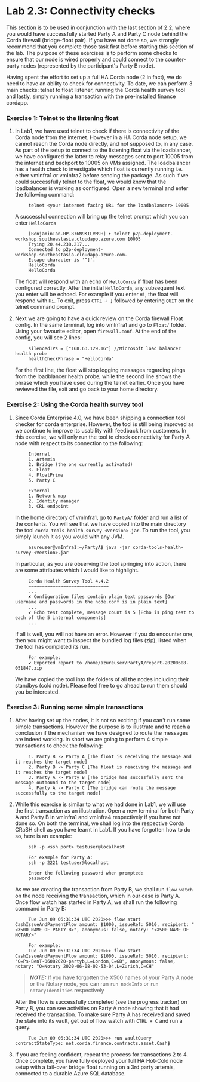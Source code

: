 # Lab 2.3: Connectivity checks

This section is to be used in conjunction with the last section of 2.2, where you would have successfully started Party A and Party C node behind the Corda firewall (bridge-float pair).
If you have not done so, we strongly recommend that you complete those task first before starting this section of the lab.
The purpose of these exercises is to perform some checks to ensure that our node is wired properly and could connect to the counter-party nodes (represented by the participant's Party B node).  

Having spent the effort to set up a full HA Corda node (2 in fact), we do need to have an ability to check for connectivity. 
To date, we can perform 3 main checks: telnet to float listener, running the Corda health survey tool and lastly, simply running a transaction with the pre-installed finance cordapp.
 
### Exercise 1: Telnet to the listening float
1. In Lab1, we have used telnet to check if there is connectivity of the Corda node from the internet.
However in a HA Corda node setup, we cannot reach the Corda node directly, and not supposed to, in any case.
As part of the setup to connect to the listening float via the loadblancer, we have configured the latter to relay messages sent to port 10005 from the internet and backport to 10005 on VMs assigned.
The loadbalancer has a health check to investigate which float is currently running i.e. either vmInfra1 or vmInfra2 before sending the package.
As such if we could successfully telnet to the float, we would know that the loadbalancer is working as configured.
Open a new terminal and enter the following command:
   ````
        telnet <your internet facing URL for the loadbalancer> 10005
   ````
   A successful connection will bring up the telnet prompt which you can enter `HelloCorda`
   ````
        [BenjaminTan.HP-876N9KILVM9H] ➤ telnet p2p-deployment-workshop.southeastasia.cloudapp.azure.com 10005
        Trying 20.44.238.217...
        Connected to p2p-deployment-workshop.southeastasia.cloudapp.azure.com.
        Escape character is '^]'.
        HelloCorda
        HelloCorda
   ````
   The float will respond with an echo of `HelloCorda` if float has been configured correctly.
   After the initial `HelloCorda`, any subsequent text you enter will be echoed. 
   For example if you enter `Hi`, the float will respond with `Hi`.
   To exit, press `CTRL + ]` followed by entering `QUIT` on the telnet command prompt.
   
2. Next we are going to have a quick review on the Corda firewall Float config. 
   In the same terminal, log into vmInfra1 and go to `Float/` folder.
   Using your favourite editor, open `firewall.conf`.
   At the end of the config, you will see 2 lines:
   ````
        silencedIPs = ["168.63.129.16"] //Microsoft load balancer health probe
        healthCheckPhrase = "HelloCorda"
   ````
   For the first line, the float will stop logging messages regarding pings from the loadblancer health probe, while the second line shows the phrase which you have used during the telnet earlier.
   Once you have reviewed the file, exit and go back to your home directory.

### Exercise 2: Using the Corda health survey tool
1. Since Corda Enterprise 4.0, we have been shipping a connection tool checker for corda enterprise. 
However, the tool is still being improved as we continue to improve its usability with feedback from customers.
In this exercise, we will only run the tool to check connectivity for Party A node with respect to its connection to the following:
   ````
        Internal
        1. Artemis
        2. Bridge (the one currently activated)
        3. Float
        4. FloatPrime
        5. Party C
        
        External
        1. Network map
        2. Identity manager
        3. CRL endpoint
   ```` 
   In the home directory of vmInfra1, go to `PartyA/` folder and run a list of the contents.
   You will see that we have copied into the main directory the tool `corda-tools-health-survey-<Version>.jar`.
   To run the tool, you simply launch it as you would with any JVM.
   ````
        azureuser@vmInfra1:~/PartyA$ java -jar corda-tools-health-survey-<Version>.jar
   ```` 
   In particular, as you are observing the tool springing into action, there are some attributes which I would like to highlight.
   ````
        Corda Health Survey Tool 4.4.2
        ~~~~~~~~~~~~~~~~~~~~~~~~~~~~~~
        ...
        ✘ Configuration files contain plain text passwords [Our username and passwords in the node.conf is in plain text]
        ...
        ✔ Echo test complete, message count is 5 [Echo is ping test to each of the 5 internal components]
        ...
   ````
   If all is well, you will not have an error. 
   However if you do encounter one, then you might want to inspect the bundled log files (zip), listed when the tool has completed its run.
   ````
        For example:
        ✔ Exported report to /home/azureuser/PartyA/report-20200608-051847.zip
   ````
   We have copied the tool into the folders of all the nodes including their standbys (cold node). Please feel free to go ahead to run them should you be interested.
   
### Exercise 3: Running some simple transactions
1. After having set up the nodes, it is not so exciting if you can't run some simple transactions. 
However the purpose is to illustrate and to reach a conclusion if the mechanism we have designed to route the messages are indeed working.
In short we are going to perform 4 simple transactions to check the following:
   ````
        1. Party B -> Party A [The float is receiving the message and it reaches the target node]
        2. Party B -> Party C [The float is reaciving the message and it reaches the target node]
        3. Party A -> Party B [The bridge has succesfully sent the message outbound to the target node]
        4. Party A -> Party C [The bridge can route the message successfully to the target node]
   ````
2. While this exercise is similar to what we had done in Lab1, we will use the first transaction as an illustration. 
Open a new terminal for both Party A and Party B in vmInfra1 and vmInfra4 respectively if you have not done so.
On both the terminal, we shall log into the respective Corda CRaSH shell as you have learnt in Lab1.
If you have forgotten how to do so, here is an example:
   ````
        ssh -p <ssh port> testuser@localhost
        
        For example for Party A:
        ssh -p 2221 testuser@localhost
        
        Enter the following password when prompted:
        password 
   ````
   As we are creating the transaction from Party B, we shall run `flow watch` on the node receiving the transaction, which in our case is Party A.
   Once flow watch has started in Party A, we shall run the following command in Party B:
   ````
        Tue Jun 09 06:31:34 UTC 2020>>> flow start CashIssueAndPaymentFlow amount: $1000, issueRef: 5010, recipient: "<X500 NAME OF PARTY B>", anonymous: false, notary: "<X500 NAME OF NOTARY>"
                
        For example:
        Tue Jun 09 06:31:34 UTC 2020>>> flow start CashIssueAndPaymentFlow amount: $1000, issueRef: 5010, recipient: "O=Ps-BenT-06082020-partyb,L=London,C=GB", anonymous: false, notary: "O=Notary 2020-06-08-02-53-04,L=Zurich,C=CH"
   ````
   > **_NOTE:_** If you have forgotten the X500 names of your Party A node or the Notary node, you can run `run nodeInfo` or `run notaryIdentities` respectively
   
   After the flow is successfully completed (see the progress tracker) on Party B, you can see activities on Party A node showing that it had received the transaction.
   To make sure Party A has received and saved the state into its vault, get out of flow watch with `CTRL + C` and run a query.
   ````
        Tue Jun 09 06:31:34 UTC 2020>>> run vaultQuery contractStateType: net.corda.finance.contracts.asset.Cash$
   ````
3. If you are feeling confident, repeat the process for transactions 2 to 4. 
Once complete, you have fully deployed your full HA Hot-Cold node setup with a fail-over bridge float running on a 3rd party artemis, connected to a durable Azure SQL database.   
   
  
      
    
    
    
 
     